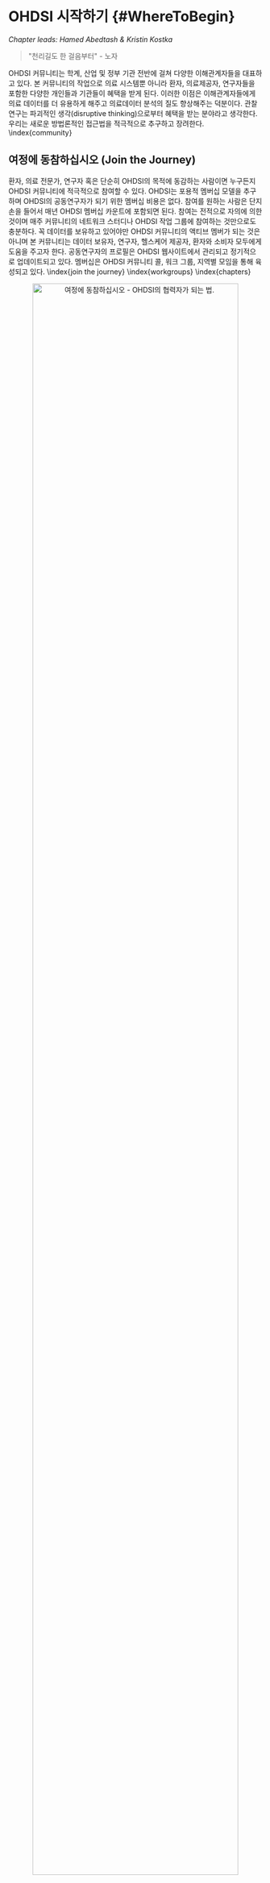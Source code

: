 # OHDSI 시작하기 {#WhereToBegin}

*Chapter leads: Hamed Abedtash & Kristin Kostka*

> "천리길도 한 걸음부터" - 노자

OHDSI 커뮤니티는 학계, 산업 및 정부 기관 전반에 걸쳐 다양한 이해관계자들을 대표하고 있다. 본 커뮤니티의 작업으로 의료 시스템뿐 아니라 환자, 의료제공자, 연구자들을 포함한 다양한 개인들과 기관들이 혜택을 받게 된다. 이러한 이점은 이해관계자들에게 의료 데이터를 더 유용하게 해주고 의료데이터 분석의 질도 향상해주는 덕분이다. 관찰연구는 파괴적인 생각(disruptive thinking)으로부터 혜택을 받는 분야라고 생각한다. 우리는 새로운 방법론적인 접근법을 적극적으로 추구하고 장려한다. \index{community}

## 여정에 동참하십시오 (Join the Journey)
환자, 의료 전문가, 연구자 혹은 단순히 OHDSI의 목적에 동감하는 사람이면 누구든지 OHDSI 커뮤니티에 적극적으로 참여할 수 있다. OHDSI는 포용적 멤버십 모델을 추구하며 OHDSI의 공동연구자가 되기 위한 멤버십 비용은 없다. 참여를 원하는 사람은 단지 손을 들어서 매년 OHDSI 멤버십 카운트에 포함되면 된다. 참여는 전적으로 자의에 의한 것이며 매주 커뮤니티의 네트워크 스터디나 OHDSI 작업 그룹에 참여하는 것만으로도 충분하다. 꼭 데이터를 보유하고 있어야만 OHDSI 커뮤니티의 액티브 멤버가 되는 것은 아니며 본 커뮤니티는 데이터 보유자, 연구자, 헬스케어 제공자, 환자와 소비자 모두에게 도움을 주고자 한다. 공동연구자의 프로필은 OHDSI 웹사이트에서 관리되고 정기적으로 업데이트되고 있다. 멤버십은 OHDSI 커뮤니티 콜, 워크 그룹, 지역별 모임을 통해 육성되고 있다. \index{join the journey} \index{workgroups} \index{chapters}

<div class="figure" style="text-align: center">
<img src="images/WhereToBegin/joinTheJourney.png" alt="여정에 동참하십시오 - OHDSI의 협력자가 되는 법." width="90%" />
<p class="caption">(\#fig:jointhejourney)여정에 동참하십시오 - OHDSI의 협력자가 되는 법.</p>
</div>


### OHDSI 포럼 (OHDSI Forums)
OHDSI 포럼1은 OHDSI 커뮤니티 공동연구자들이 메시지를 올리는 형식을 통해 대화하는 온라인 토론 사이트이다. 포럼은 트리와 같은 구조로 구성되었다. 가장 상위에는 "카테고리"가 있으며 관련성 있는 토론 카테고리로 나눠진다. 각 카테고리 아래로는 하위 포럼과 추가적인 하위 포럼들로 구성된다. 각 토픽 (스레드라고도 불림) 의 가장 낮은 하위 포럼에서 포럼 멤버들 간의 토론 혹은 포스트가 작성된다.

[^forumUrl]: http://forum.ohdsi.org

OHDSI 포럼에서는 다음을 포함한 콘텐츠 카테고리를 찾을 수 있다:

-	**일반(General)**: OHDSI 커뮤니티와 참여 방법에 대한 전반적인 토론
-	**시행자(Implementers)**: 로컬 환경에서 공동 데이터 모델과 OHDSI 분석 프레임워크 구현하는 방법에 대한 토론 
-	**개발자(Developers)**: OHDSI 어플리케이션의 오픈 소스 개발과 OMOP CDM과의 균형을 위한 도구에 관한 논의
-	**연구자(Researchers)**: OHDI 연구 네트워크를 위한 근거 발생, 공동 연구, 통계적 방법과 기타 CDM 기반 연구의 다른 토픽들에 관한 토론
-	**CDM 개발자(CDM Builders)**: 진행 중인 CDM을 위한 조건, vocabulary 그리고 테크닉적인 요소들에 관한 토론 
-	**Vocabulary 유저(Vocabulary Users)**: Vocabulary 콘텐츠에 관한 토론
-	**지역 지부(Regional Chapters) (예를 들면, 한국, 중국, 유럽)**: 지역별 언어로 진행되는 로컬 OMOP 구현과 OHDSI 커뮤니티 활동에 관한 토론


개별적인 주제로 포스팅을 올리려면 계정 등록을 먼저 해야 한다. 포럼 계정을 오픈하고 나면 General Topic 아래 "Welcome to OHDSI! – Please introduce yourself"라는 토픽에 본인 소개를 하는 것을 추천한다. 
1) 본인 소개 및 본인의 업무 소개 
2) 커뮤니티 안에서 어떤 방식으로 도움을 줄 수 있는지 (예를 들면, 소프트웨어 개발, 연구, 연구 논문 작성 등)를 본인 소개에 설명한다. 당신은 이제 OHDSI 여정에 동참하였다! 이후엔 토론에 참여하는 것을 권장한다. OHDSI 커뮤니티 포럼을 통해 자신의 질문을 포스팅하고 새로운 아이디어와 협업에 참여하길 바란다. \index{forum}

\BeginKnitrBlock{rmdimportant}<div class="rmdimportant">토픽을 "watch" 할 수도 있다. 이 뜻은 관심 있는 토픽에 새로운 포스트가 올라올 경우, 이메일로 안내를 받고 이메일 답장을 통해 다시 답장을 보낼 수도 있다. 앞으로 다가올 미팅에 대한 아젠다도 확인할 수 있으며 공동작업 기회와 주간 OHDSI 다이제스트를 개별 이메일 받은 편지함에서 수령할 수 있다. </div>\EndKnitrBlock{rmdimportant}

### OHDSI 이벤트 (OHDSI Events)
OHDSI는 정기적으로 직접 참여가 가능한 이벤트를 개최하여 공동연구자들이 서로 학습하고 향후 협력 관계를 강화할 기회를 제공한다. 이러한 이벤트는 OHDSI웹사이트를 통해 전달되며 참석에 관심이 있는 사람들에게 무료로 제공된다.

OHDSI 심포지엄은 미국, 유럽, 아시아 등에서 매년 개최되는 과학 컨퍼런스로, 이를 통해 공동 연구자들이 총회, 포스터 발표 및 소프트웨어 시연 등을 통해 각각의 최신 연구를 발표할 수 있다. OHDSI심포지엄은 커뮤니티 내에서 최신의 진행 상황을 배울 수 있는 네트워크를 위한 훌륭한 장소를 제공하고 있다. 일반적으로 OHDSI심포지엄은 새로운 커뮤니티 참여자들이 데이터 표준과 분석에 대한 모범사례에 관한 주제들에 대해 실질적 참여 기회를 가질 수 있도록 동료 공동연구자들이 강의 교수로 참여는 OHDSI 튜토리얼이 함께 진행된다.

OHDSI공동연구자들의 대면 이벤트는 좀 더 규모가 작은 포럼인데, 일반적으로 함께 관심을 가지게 될 문제들에 중심으로 구성된다. 지난 이벤트 중에는 Phenotype hack-a-thon, 데이터 퀄리티 hack-a-thon, 오픈소스 소프트웨어 documentation-a-thon 등이 있었다. OHDSI는 다양한 study-a-thon 이벤트를 개최했으며 이를 통해 공동연구자들이 며칠간 함께 팀이 되어 특정 연구 질문에 대하여 적절한 관찰 분석과 OHDSI 네트워크에 관한 학습, 대중 보급을 위한 근거 합성을 할 수 있는 기회를 제공하였다. 이런 행사들에서, 공통의 문제를 해결하려는 공동의 희망과 관심사가 보였는데, 배움과 지속적인 발전을 도모하는 환경을 제공하였다.

OHDSI 커뮤니티의 힘을 보다 자세히 배우기 바란다. OHDSI 웹사이트의 [OHDSI Past Events section](https://www.ohdsi.org/past-events/)에서 지난 심포지엄, 대면 미팅, OHDSI 튜토리얼 등을 접할 수 있다.

### OHDSI 커뮤니티 콜 (OHDSI Community Calls)
OHDSI 커뮤니티 콜은 매주 OHDSI 커뮤니티 안에서 발생하는 활동들에 대해 배울 기회이다. 매주 화요일 오후 12시부터 1시(동부 시각)에 전화 컨퍼런스로 진행되고 있으며 OHDSI 커뮤니티가 최근 개발된 사항을 공유하고 개별 공동 연구자들 및 그룹 활동과 커뮤니티의 전체적인 성과를 알 수 있는 기회이다. 주간 미팅은 모두 녹음되고 있으며 발표자료들은 OHDSI 웹사이트 리소스에 기록된다.

모든 OHDSI공동 연구자들은 주간 전화 컨퍼런스에 초청되고 커뮤니티 토론을 위한 주제를 제안하도록 권유된다. OHDSI 커뮤니티 콜은 연구 결과를 공유하고 현재 활발히 진행 중인 작업에 대한 의견을 제시하고 피드백을 얻으며, 개발 중인 오픈소스 소프트웨어를 시연하고, 데이터 모델링과 분석에 대한 모범사례를 커뮤니티와 함께 논의하고, 보조금/간행/컨퍼런스 워크샵 등을 위한 미래의 공동 작업 기회에 대해 많은 아이디어를 논의하는 포럼이 될 수 있다. 만약 당신이 다가올 OHDSI 공동연구자 미팅의 주제에 공동연구자라면, OHDSI 포럼에 초청받아서 본인 의견을 올릴 수 있다.

OHDSI 커뮤니티에 새로 들어온 사람은 이런 콜 시리즈를 개별 일정에 추가하여 OHDSI 네트워크 내에서 일어나는 일들에 대하여 숙지하는 것이 좋다. OHDSI 콜에 참여하기 원한다면 [OHDSI Wiki](https://www.ohdsi.org/web/wiki/doku.php?id=projects:ohdsi_community)를 참고하기 바란다. 커뮤니티 콜의 주제는 매주 다르다. OHDSI 포럼의 OHDSI 주간 다이제스트를 통해 매주 발표주제에 관한 정보를 받을 수 있다. 새로 온 사람은 처음 참여하는 콜에서 초청받으면 본인의 백그라운드와 OHDSI 가입 동기에 관해 소개한다. \index{community!community calls} 

###	OHDSI 워크 그룹 (OHDSI Workgroups)
OHDSI 는 워크 그룹 팀들이 이끌어가는 다양한 프로젝트들이 있다. 각각의 워크 그룹은 커뮤니티에 기여하기 위한 프로젝트의 목적, 목표, artifacts 등을 결정하는 리더십 팀을 가지고 있다. 워크 그룹 참여는 프로젝트 목적과 목표에 기여하고 싶은 참가자들에게 열려있다. 워크 그룹은 오래된 전략적 목표를 가지고 있거나 커뮤니티의 특정 필요를 충족시키기 위한 단기 프로젝트일 수도 있다. 워크 그룹의 정기 미팅은 프로젝트 리더들에 의해 결정되며 그룹마다 각각 다르다. 활동 중인 워크 그룹들의 리스트는 [OHDSI Wiki](https://www.ohdsi.org/web/wiki/doku.php?id=projects:overview)에서 관리되고 있다. \index{workgroups} 

테이블 \@ref(tab:OHDSIworkgroups)은 활동 중인 OHDSI 워크 그룹의 빠른 레퍼런스를 제공한다. 프로젝트에 참여하여 배우길 독려한다. 

Table: (\#tab:OHDSIworkgroups) 주목할 만한 OHDSI 워크 그룹

| Workgroup Name |	 Objective  |	Target Audience  |
|:----- |:------------------------------------ |:---------------------------- |
| Atlas & WebAPI |	Atlas & WebAPI는 OHDSI 오픈소스 소프트웨어 구성의 일환으로 OMOP 공통 데이터 모델을 기반으로 한 표준화된 분석 기능을 제공하는 것에 중점을 두고 있다. | 	오픈소스 Atlas/WebAPI 플랫폼의 개선과 기여하고 싶은 Java와 JavaScript 소프트웨어 개발자들 |
|CDM & Vocabulary| 체계적이고 표준화되었으며 임상 환자 데이터에 적용되는 대량 분석을 위한 OMOP 공통 데이터 모델의 지속적인 개발. 타 워크 그룹에 의해 개발된 표준화된 분석을 지원하기 위해 국제 코딩 시스템과 환자 케어의 임상적 측면의 증가를 통해 표준화된 Vocabulary의 질적 개선. | 모든 필요와 사례들에 적용될OMOP 공통 데이터 모델과 표준화된 Vocabulary를 개선하고 싶은 사람 |
|Genomics|	환자들의 게놈 데이터의 OMOP 공통 데이터 모델로의 포함을 위한 확장. 다양한 시퀀싱 작업을 통해 유전 변종을 저장하고 있는 CDM-compatible schema의 정의를 내리는 그룹|	제한 없음|
|Population- Level Estimation| 	정확하고 믿을 수 있으며 재현 가능한 population level estimates of effects를 얻기 위한 관찰 연구의 과학적 방법을 개발하여 커뮤니티에 이러한 방법의 사용을 촉진한다.|	제한 없음|
|Natural Language Processing|	OHDSI umbrella 아래의 관찰 연구를 위한 전자 의무기록의 텍스트 정보 사용의 홍보. 이 목표를 촉진하기 위해 이 그룹은 OHDSI 커뮤니티의 연구 임상 텍스트의 활용을 구현할 수 있는 소프트웨어와 방법을 개발한다.|	제한 없음
|Patient- Level Prediction| 	정확하고 잘 보정된 환자 중심의 예측 모델의 표준화된 프로세스를 구축하여 관심 집단의 결과를 끌어내며 또한 관심 밖의 소집단 환자의 관찰 헬스케어 데이터에도 반영이 가능하도록 함.|	제한 없음
|Gold Standard Phenotype Library| 	OHDSI 커뮤니티 멤버들이 커뮤니티가 함께 검증한 연구와 다른 활동들의 정의를 발견, 평가, 활용하도록 함.|	표현형(Phenotype)의 큐레이션과 입증에 관심이 있는 사람|
|FHIR Workgroup|	OHDSI FHIR 통합에 대한 로드맵을 수립하고 커뮤니티에 OHDSI 기반의 관찰 연구를 위한 EHR 커뮤니티 내의 데이터와 FHIR 구현의 활용을 권고하며 FHIR 기반의 툴과 API를 통한 OHDSI 데이터와 연구 결과의 전파|	상호 운용성(interoperability)에 관심 있는 사람|
|GIS|	OMOP CDM을 확장하며 OHDSI 툴을 활용하여 환자의 환경 노출 역사가 그들의 임상적 phenotype과 관련이 있게 함.|	건강관련 지리적 특성에 관심 있는 사람|
|Clinical Trials| 	OHDSI 플랫폼과 어떤 측면에서도 실험에 도움이 되는 에코시스템의 임상 실험 케이스의 이해 그리고 OHDSI 툴의 업데이트의 도움을 통한 서포트|	임상 실험에 관심 있는 사람|
THEMIS| 	OMOP 사이트에서 디자인 된 ETL 프로토콜들이 높은 퀄리티와 재현할 수 있으며 효율적이도록 확인할 수 있도록 OMOP CDM 규칙에 더하여 표준 규칙의 개발|	제한 없음|
|Metadata & Annotations|	인간과 기계가 작성한 메타데이터 저장의 표준 프로세스와 공통 데이터 모델의 주석을 정의하여 연구자들이 관찰 데이터 세트의 유용한 데이터 아티팩트를 소비하고 만들어 낼 수 있도록 함.|	제한 없음|
|Patient Generated Health Data(PGHD)| 	스마트폰, 앱, 웨어러블 기기를 통해 생성된 ETL 규칙, 임상 데이터의 통합된 프로세스, PGHD의 분석 프로세스의 개발|	제한 없음|
|Women of OHDSI	|OHDSI커뮤니티 내부의 여성들이 함께 모여 과학계, 테크놀로지, 엔지니어링, 수학(STEM) 분야에서 여성으로 겪는 도전을 나누기 위한 포럼 제공. 여성들이 함께 관점, 우려 사항, 아이디어를 나누며 OHDSI 커뮤니티가 STEM 분야의 여성들을 지원할 수 있을지에 대한 의견 교환 촉진. 궁극적으로 여성들로 하여금 존경받는 분야에서 여성이 리더가 될 수 있도록 장려.|	이 목표에 동감하는 사람|
|Steering Committee|	모든 OHDSI 활동과 이벤트가 발전해나가는 커뮤니티의 필요사항과 부합하도록 확인함으로 OHDSI의 사명과 비전, 가치를 유지함. 또한 미래 방향에 대한 지침을 제공함으로 Columbia에 기반을 둔 OHDSI coordination center의 자문그룹 역할을 수행중. |	커뮤니티 내부의 리더들|

### OHDSI 지역 지부 (OHDSI Regional Chapters)
OHDSI 지역 지부는 각각의 지리적 위치의 특정 문제를 해결하기 위해 로컬 네트워킹 이벤트 및 회의를 개최하고자 하는 지리적 영역에 위치한 OHDSI 공동 작업자 그룹을 대표한다. 현재 OHDSI 지역 지부는 유럽[^europeUrl], 한국[^koreaUrl], 중국[^chinaUrl]을 포함하고 있다. 
만약 본인의 지역에 OHDSI 지역 지부를 셋업하고 싶다면 [OHDSI website](https://www.ohdsi.org/who-we-are/regional-chapters)에 설명된 OHDSI 지역 지부 프로세스를 따라 진행할 수 있다. \index{chapters}

[^europeUrl]: https://www.ohdsi-europe.org/
[^koreaUrl]: http://forums.ohdsi.org/c/For-collaborators-wishing-to-communicate-in-Korean
[^chinaUrl]: https://ohdsichina.org/

###	OHDSI 리서치 네트워크 (OHDSI Research Network)
다수의 OHDSI 공동연구자들은 자신의 데이터를 OMOP 공동 데이터 모델로 변환하는 것에 관심이 있다. OHDSI 리서치 네트워크는 OMOP 호환성을 준수하기 위해 추출-변환-로드(ETL) 프로세스를 거친 관측 데이터베이스의 다양하고 글로벌한 커뮤니티를 나타낸다. 만약 OHDSI 커뮤니티에서 당신의 여정에 데이터 변환이 포함되어 있다면 OMOP CDM 및 Vocabulary에 대한 튜토리얼, 변환을 지원하는 무료 툴, 특정 도메인 또는 데이터 타입의 유형을 타겟으로 하는 워크 그룹이 있다. OHDSI 공동연구자들은 OHDSI 포럼을 활용하여 CDM 변환 중에 발생하는 문제를 논의하고 해결하는 것을 장려한다.

## 적합한 위치 (Where You Fit In)
*이제 지금쯤이면 과연 나는 OHDSI 커뮤니티의 어디에 어울릴까?* 라는 고민을 할 것이다.

**저는 연구를 시작하려는 임상 연구자입니다.** 만약 당신이 OHDSI 리서치 네트워크를 사용하여 특정 질문에 답하거나, 논문을 출판하려는 임상 연구자라면, 맞게 찾아왔다. 우선 OHDSI 포럼의 [OHDSI Researchers Topic](https://forums.ohdsi.org/c/researchers)에 당신의 아이디어를 게시할 수 있다. 이것은 당신과 비슷한 관심의 연구자와의 연결에 도움이 된다. OHDSI는 출판을 좋아하고, 당신의 연구 질문을 분석 및 논문으로 신속하게 전환할 수 있는 많은 리소스를 보유하고 있다. 이에 관한 자세한 내용은 \@ref(Characterization)장, \@ref(PopulationLevelEstimation)장, \@ref(PatientLevelPrediction)장에서 확인할 수 있다. 

**OHDSI 커뮤니티가 생산하는 정보를 읽고 소비하고 싶습니다.** 당신이 환자, 임상 의료진 혹은 의료 분야 전문가이든, OHDSI는 health outcome을 더 잘 이해할 수 있도록 고품질의 근거를 제공하고자 한다. 어쩌면 당신은 코딩해본 지 오래되었을 수도 있고, 프로그래밍을 한 번도 해본 적이 없을 수도 있다. 그래도 당신은 이 커뮤니티의 일환이 될 수 있다. 우리는 당신을 근거 소비자 *evidence consumer* – OHDSI 연구를 행동으로 옮기는 개인- 라고 부른다. 당신은 OHDSI가 어떤 근거를 만들었거나, 만들고 있는지를 파악하기 위해 정밀하게 선별하고, 아마도 당신과 관련된 질문들을 제안하기를 원할지도 모른다.

이런 당신을 토론에 초대한다. [OHDSI Forum](http://forum.ohdsi.org)에 질문을 올려주십시오. 커뮤니티 콜에 참석하시어 최신 연구를 들어보십시오. OHDSI 심포지엄 및 대면 미팅에 참석하여 커뮤니티에 직접 참여하십시오. 당신의 질문은 OHDSI 커뮤니티의 중요한 부분이다. 당신이 어떤 근거를 찾고 있는지 우리가 알 수 있도록 목소리를 높여주십시오!

**저는 헬스케어 리더십 역할로 일하고 있습니다. 저는 데이터 소유자거나 그 소유자를 대표할 수 있습니다. 저는 제 조직에 대한 OMOP CDM 및 OHDSI 분석 도구의 유용성을 평가하고 있습니다.** 조직의 관리자/리더로서 OHDSI에 관해 들어봤을 수 있으며 OMOP CDM이 어떻게 당신 사례에 사용될 수 있는지 궁금할 수 있다. 그렇다면, [OHDSI Past Events](https://www.ohdsi.org/past-events/)의 자료를 통해 연구의 본문을 보는 것으로 시작할 수 있다. 커뮤니티 콜에 참여하여 단순히 청취만 할 수도 있다. \@ref(DataAnalyticsUseCases)장(데이터 분석 사용 사례)은 OMOP CDM 및 OHDSI 분석 도구가 사용할 수 있는 연구의 종류를 이해하는 데 도움이 될 것이다. 당신을 위해 OHDSI 커뮤니티가 당신의 여정에 있다. 관심 있는 특정 영역이 있다면 이에 대한 예를 물어보는 것에 두려워하지 마십시오. 전 세계 200개 이상의 조직이 OHDSI 내에서 협력하고 있으며 이 커뮤니티의 가치를 보여주는 데 도움이 되는 성공 사례가 많이 있다.

**저는 제 기관의 데이터를 ETL/convert 하여 OMOP CDM으로 변환하고자 하는 데이터베이스 관리자입니다.** 당신의 데이터를 “OMOP” 하고자 하는 것은 고귀하고 가치 있는 사업이다. 만약 ETL 프로세스를 막 시작하는 경우에는 [OHDSI Community ETL Tutorial Slides](https://www.ohdsi-europe.org/images/symposium-2019/tutorials/OHDSI_Vocabulary_CDM_Tutorial.pdf)를 참조하거나 다가오는 OHDSI 심포지엄의 다음 공모를 신청하십시오. THEMIS 워크 그룹 콜에 연락하거나 OHDSI 포럼에 질문을 올리는 것을 고려해 보십시오. OMOP CDM의 성공적인 구현을 돕는 것에 관심이 많은 커뮤니티에서 풍부한 지식을 찾을 수 있을 것이다. 부끄러워하지 마십시오.

**저는 OHDSI 툴 스택에 기여를 하고 싶은 생물통계학자 혹은 방법 개발자입니다.** 무엇보다 OHDSI 방법 라이브러리에 당신의 전문 지식을 도입하고 이런 방법을 더욱 개발하기 위한 열정에 감사를 표한다. 우선 인구 수준 추정이나 환자 수준 예측 워크 그룹 콜에 참여하여 커뮤니티의 현 우선순위에 대하여 자세히 들어 보기를 추천한다. OHDSI 툴을 사용하면서 각 GitHub Repo에 문제를 제기할 수도 있다. (예를 들면, SQL 렌더 패키지의 문제일 경우 OHDSI/SqlRender에 대한 GitHub Repo에 문제를 제기하면 된다) 당신의 기여를 환영합니다!

**저는 OHDSI툴 스택을 보완하는 툴을 만드는 것에 관심이 있는 소프트웨어 개발자입니다.** 커뮤니티에 오신 것을 환영합니다! OHDSI 임무의 일환으로 우리의 툴들은 오픈소스이며 Apache licenses에 따라 관리된다. OHDSI 툴 스택을 보완하는 솔루션을 개발하는 것을 환영한다. 언제든 워크 그룹에 참여하여 아이디어를 제안해 주길 바란다. 다만, OHDSI는 오픈 사이언스 (개방형 과학) 개방형 협업에 많은 투자를 하는 점을 유의하십시오. 독점적인 알고리즘과 소프트웨어 솔루션도 환영하지만, 우리의 소프트웨어 개발 작업이 주요 초점은 아니다.

**저는 OHDSI커뮤니티에 조언을 하고 싶은 컨설턴트입니다.** 커뮤니티에 오신 것을 환영합니다! 당신의 전문 지식은 귀중하고 높이 평가된다. 필요에 따라 OHDSI 포럼에 적절히 본인의 서비스를 홍보하십시오. OHDSI 튜토리얼에 참여하길 바라며 매년 열리는 심포지엄의 절차와 OHDSI 대면 미팅에서 당신의 전문 지식으로 기여하는 것을 고려해 보십시오.

**저는 OHDSI에 대하여 더 배우고 싶은 학생입니다.** 올바르게 찾아오셨습니다! OHDSI 커뮤니티 콜에 참여하여 본인을 소개하는 것을 고려하십시오. OHDSI 튜토리얼을 참고하고 OHDSI 심포지엄의 대면 미팅에 참여하여 OHDSI 커뮤니티가 제공하는 방법과 툴에 관하여 자세히 알아보십시오. 만약 특정 연구에 관심이 있다면 OHDSI 포럼의 연구자 토픽에 글을 올려주십시오. 다양한 조직에서 OHDSI 후원의 연구 기회 (예를 들면 박사후과정, 연구 펠로우십) 을 제공한다. OHDSI 포럼은 이러한 기회 등에 대한 최신 정보를 제공할 것이다. 

## 요약

\BeginKnitrBlock{rmdsummary}<div class="rmdsummary">- OHDSI 커뮤니티에서 시작하는 것은 마치 인사를 하는것 만큼 쉽다! **OHDSI Forum**에 글을 올리고 커뮤니티 콜에 참여하십시오.

- OHDSI 포럼에 본인의 연구나 ETL질문을 올리십시오.
</div>\EndKnitrBlock{rmdsummary}
